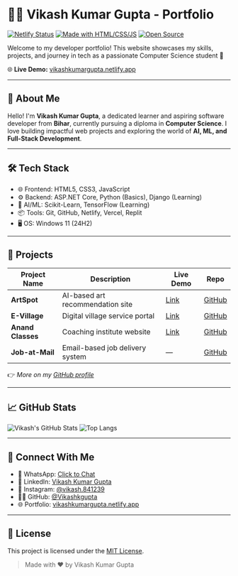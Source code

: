 # 🧑‍💻 Vikash Kumar Gupta - Portfolio

[![Netlify Status](https://api.netlify.com/api/v1/badges/8c8b8d35-3b85-47eb-8914-728e7890d200/deploy-status)](https://vikashkumargupta.netlify.app)
[![Made with HTML/CSS/JS](https://img.shields.io/badge/Made%20with-HTML%2C%20CSS%2C%20JS-orange)](#)
[![Open Source](https://img.shields.io/badge/Open%20Source-%E2%9D%A4-red)](https://github.com/Vikashkgupta/Portfolio)

Welcome to my developer portfolio! This website showcases my skills, projects, and journey in tech as a passionate Computer Science student 🚀

🌐 **Live Demo:** [vikashkumargupta.netlify.app](https://vikashkumargupta.netlify.app)

---

## 📌 About Me

Hello! I'm **Vikash Kumar Gupta**, a dedicated learner and aspiring software developer from **Bihar**, currently pursuing a diploma in **Computer Science**. I love building impactful web projects and exploring the world of **AI, ML, and Full-Stack Development**.

---

## 🛠️ Tech Stack

- 🌐 Frontend: HTML5, CSS3, JavaScript
- ⚙️ Backend: ASP.NET Core, Python (Basics), Django (Learning)
- 🧠 AI/ML: Scikit-Learn, TensorFlow (Learning)
- 📦 Tools: Git, GitHub, Netlify, Vercel, Replit
- 🖥️ OS: Windows 11 (24H2)

---

## 📂 Projects

| Project Name | Description | Live Demo | Repo |
|--------------|-------------|-----------|------|
| **ArtSpot** | AI-based art recommendation site | [Link](https://artspot-ai.netlify.app) | [GitHub](https://github.com/Vikashkgupta/ArtSpot) |
| **E-Village** | Digital village service portal | [Link](https://e-village.vercel.app) | [GitHub](https://github.com/Vikashkgupta/E-Village) |
| **Anand Classes** | Coaching institute website | [Link](https://anandclasses.netlify.app) | [GitHub](https://github.com/Vikashkgupta/Anand-Classes) |
| **Job-at-Mail** | Email-based job delivery system | — | [GitHub](https://github.com/Vikashkgupta/Job-at-Mail) |

👉 *More on my [GitHub profile](https://github.com/Vikashkgupta)*

---

## 📈 GitHub Stats

![Vikash's GitHub Stats](https://github-readme-stats.vercel.app/api?username=Vikashkgupta&show_icons=true&theme=tokyonight&count_private=true)
![Top Langs](https://github-readme-stats.vercel.app/api/top-langs/?username=Vikashkgupta&layout=compact&theme=tokyonight)

---

## 🔗 Connect With Me

- 📱 WhatsApp: [Click to Chat](https://wa.me/918226935738?text=Hi%20Vikash)
- 💼 LinkedIn: [Vikash Kumar Gupta](https://www.linkedin.com/in/vikash-kumar-gupta-505899295)
- 📸 Instagram: [@vikash.841239](https://instagram.com/vikash.841239)
- 👨‍💻 GitHub: [@Vikashkgupta](https://github.com/Vikashkgupta)
- 🌐 Portfolio: [vikashkumargupta.netlify.app](https://vikashkumargupta.netlify.app)

---

## 📜 License

This project is licensed under the [MIT License](LICENSE).

> Made with ❤️ by Vikash Kumar Gupta

